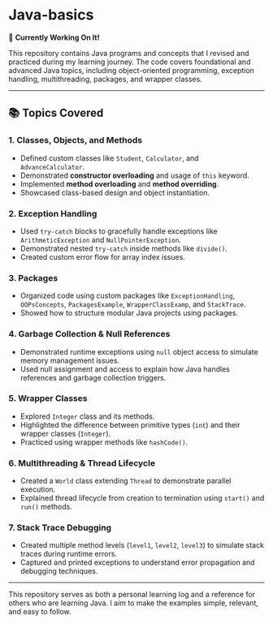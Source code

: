 # Java-basics

🚧 **Currently Working On It!**  


This repository contains Java programs and concepts that I revised and practiced during my learning journey. The code covers foundational and advanced Java topics, including object-oriented programming, exception handling, multithreading, packages, and wrapper classes.

---

## 📚 Topics Covered

### 1. **Classes, Objects, and Methods**
- Defined custom classes like `Student`, `Calculator`, and `AdvanceCalculator`.
- Demonstrated **constructor overloading** and usage of `this` keyword.
- Implemented **method overloading** and **method overriding**.
- Showcased class-based design and object instantiation.

### 2. **Exception Handling**
- Used `try-catch` blocks to gracefully handle exceptions like `ArithmeticException` and `NullPointerException`.
- Demonstrated nested `try-catch` inside methods like `divide()`.
- Created custom error flow for array index issues.

### 3. **Packages**
- Organized code using custom packages like `ExceptionHandling`, `OOPsConcepts`, `PackagesExample`, `WrapperClassExamp`, and `StackTrace`.
- Showed how to structure modular Java projects using packages.

### 4. **Garbage Collection & Null References**
- Demonstrated runtime exceptions using `null` object access to simulate memory management issues.
- Used null assignment and access to explain how Java handles references and garbage collection triggers.

### 5. **Wrapper Classes**
- Explored `Integer` class and its methods.
- Highlighted the difference between primitive types (`int`) and their wrapper classes (`Integer`).
- Practiced using wrapper methods like `hashCode()`.

### 6. **Multithreading & Thread Lifecycle**
- Created a `World` class extending `Thread` to demonstrate parallel execution.
- Explained thread lifecycle from creation to termination using `start()` and `run()` methods.

### 7. **Stack Trace Debugging**
- Created multiple method levels (`level1`, `level2`, `level3`) to simulate stack traces during runtime errors.
- Captured and printed exceptions to understand error propagation and debugging techniques.

---
This repository serves as both a personal learning log and a reference for others who are learning Java. I aim to make the examples simple, relevant, and easy to follow.
